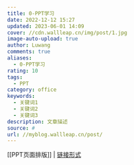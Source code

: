 ```yaml
---
title: 0-PPT学习
date: 2022-12-12 15:27
updated: 2023-06-01 14:09
cover: //cdn.wallleap.cn/img/post/1.jpg
image-auto-upload: true
author: Luwang
comments: true
aliases:
  - 0-PPT学习
rating: 10
tags:
  - PPT
category: office
keywords:
  - 关键词1
  - 关键词2
  - 关键词3
description: 文章描述
source: #
url: //myblog.wallleap.cn/post/
---
```


[[PPT页面排版]] | [链接形式](PPT页面排版.md)
